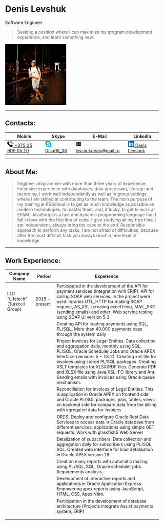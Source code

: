 # Denis Levshuk

Software Engineer

> Seeking a position where I can maximize my program development experience, and learn something new.

<img src="./public/img/avatar.jpg" alt="drawing" style="width:200px;"/>

---

## Contacts:

| Mobile                                                                                                                       | Skype                                                                                                | E-Mail                                                                                                                                   | LinkedIn                                                                                                                                             |
| ---------------------------------------------------------------------------------------------------------------------------- | ---------------------------------------------------------------------------------------------------- | ---------------------------------------------------------------------------------------------------------------------------------------- | ---------------------------------------------------------------------------------------------------------------------------------------------------- |
| <a href="tel:+375259090510"><img src="./public/img/phone-logo.png" alt="drawing" style="width:20px;"/> +375 25 909 05 10</a> | <a href="#"><img src="./public/img/skype-logo.png" alt="drawing" style="width:20px;"/> Disa08_08</a> | <a href="mailto:levshukdenis@mail.ru"><img src="./public/img/mail-logo.png" alt="drawing" style="width:20px;"/> levshukdenis@mail.ru</a> | <a href="https://www.linkedin.com/in/denislevshuk/"><img src="./public/img/linkedIn-logo.png" alt="linkedin" style="width:20px;"/> Denis Levshuk</a> |

---

## About Me:

> Engineer programmer with more than three years of experience. Extensive experience with databases, data processing, storage and recording. I work well independently as well as in group settings where I am skilled at contributing to the team.
> The main purpose of my training at RSSchool is to get as much knowledge as possible on modern technologies, to master them, and, if lucky, to get to work at EPAM. JavaScript is a fast and dynamic programming language that I fell in love with the first line of code. I give studying all my free time. I am independent, always bring the case to the end. Responsible approach to perform any tasks. I am not afraid of difficulties, because after the most difficult task you always reach a new level of knowledge.

---

## Work Experience:

| Company Name                    | Period         | Experience                                                                                                                                                                                                                                                                                                                                                                                                    |
| ------------------------------- | -------------- | ------------------------------------------------------------------------------------------------------------------------------------------------------------------------------------------------------------------------------------------------------------------------------------------------------------------------------------------------------------------------------------------------------------- |
| LLC “Lifetech” (Turkcell Group) | 2015 - present | Participated in the development of the API for payment services (integration with ERIP). API for calling SOAP web services. In the project were used libraries UTL_HTTP for making SOAP request, AS_XSL (creating excel files), MAIL_PKG (sending emails) and other. Web service testing using SOAP UI version 5.3                                                                                            |
|                                 |                | Creating API for loading payments using SQL, PL/SQL. More than 40,000 payments pass through the system daily                                                                                                                                                                                                                                                                                                  |
|                                 |                | Project Invoices for Legal Entities. Data collection and aggregation daily, monthly using SQL, PL/SQL, Oracle Scheduler Jobs and Oracle APEX Interface (versions 5 - 18.2). Creating xml file for invoices using stored PL/SQL packages. Creating XSLT templates for XLSX/PDF files. Generate PDF and XLSX file using Java XSL-FO library and Ant. Sending emails with invoices using Oracle queue mechanism. |
|                                 |                | Reconciliation for Invoices of Legal Entities. This is application in Oracle APEX on frontend side and Oracle PL/SQL packages, jobs, tables, views on backend side for compare data from the billing with agregated data for Invoices                                                                                                                                                                         |
|                                 |                | ORDS. Deploy and configure Oracle Rest Data Services to access data in Oracle database from different services, applications using simple GET requests. Work with glassfish5 Web Server                                                                                                                                                                                                                       |
|                                 |                | Detalization of subscribers. Data collection and aggregation daily for subscribers using PL/SQL, SQL. Created web interface for load detalisation in Oracle APEX version 18.                                                                                                                                                                                                                                  |
|                                 |                | Creation many reports with automatic mailing using PL/SQL, SQL, Oracle scheduler jobs. Requirements analysis.                                                                                                                                                                                                                                                                                                 |
|                                 |                | Development of interactive reports and applications in Oracle Application Express. Empowering apex reports using JavaScript, HTML, CSS, Apex Nitro.                                                                                                                                                                                                                                                           | 
|                                 |                | Participation in the development of database architecture (Projects integrate Assist payments system, ERIP)                                                                                                                                                                                                                                                                                                   |

---
